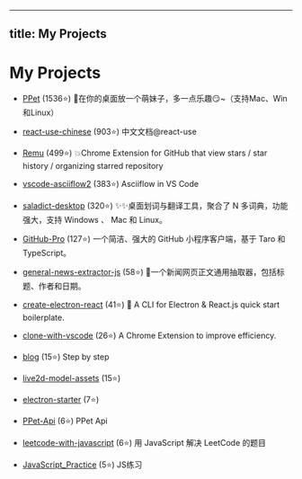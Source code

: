
---
title: My Projects
---

# My Projects

- [PPet](https://github.com/zenghongtu/PPet) (1536⭐️)
👻在你的桌面放一个萌妹子，多一点乐趣😏~（支持Mac、Win和Linux）
- [react-use-chinese](https://github.com/zenghongtu/react-use-chinese) (903⭐️)
中文文档@react-use
- [Remu](https://github.com/zenghongtu/Remu) (499⭐️)
💥Chrome Extension for GitHub that view stars / star history / organizing starred repository
- [vscode-asciiflow2](https://github.com/zenghongtu/vscode-asciiflow2) (383⭐️)
Asciiflow in VS Code
- [saladict-desktop](https://github.com/zenghongtu/saladict-desktop) (320⭐️)
✨✨桌面划词与翻译工具，聚合了 N 多词典，功能强大，支持 Windows 、 Mac 和 Linux。
- [GitHub-Pro](https://github.com/zenghongtu/GitHub-Pro) (127⭐️)
一个简洁、强大的 GitHub 小程序客户端，基于 Taro 和 TypeScript。
- [general-news-extractor-js](https://github.com/zenghongtu/general-news-extractor-js) (58⭐️)
🤔一个新闻网页正文通用抽取器，包括标题、作者和日期。
- [create-electron-react](https://github.com/zenghongtu/create-electron-react) (41⭐️)
🔆 A CLI for Electron & React.js quick start boilerplate.
- [clone-with-vscode](https://github.com/zenghongtu/clone-with-vscode) (26⭐️)
A Chrome Extension to improve efficiency.
- [blog](https://github.com/zenghongtu/blog) (15⭐️)
Step by step
- [live2d-model-assets](https://github.com/zenghongtu/live2d-model-assets) (15⭐️)

- [electron-starter](https://github.com/zenghongtu/electron-starter) (7⭐️)

- [PPet-Api](https://github.com/zenghongtu/PPet-Api) (6⭐️)
PPet Api
- [leetcode-with-javascript](https://github.com/zenghongtu/leetcode-with-javascript) (6⭐️)
用 JavaScript 解决 LeetCode 的题目
- [JavaScript_Practice](https://github.com/zenghongtu/JavaScript_Practice) (5⭐️)
JS练习
	